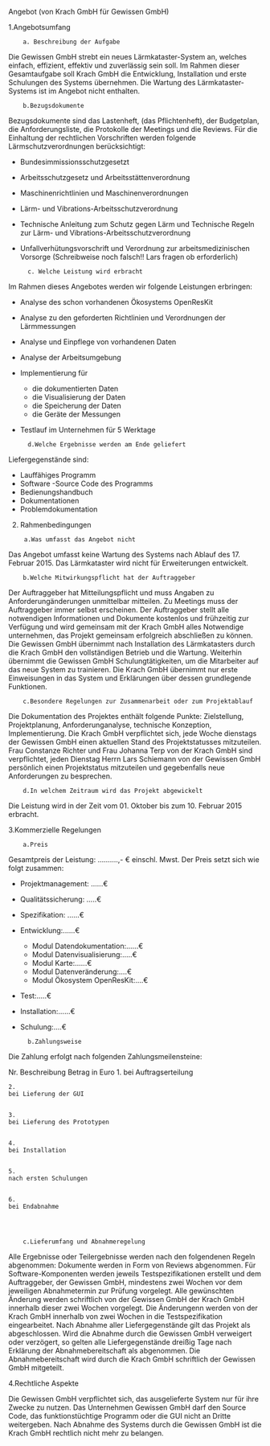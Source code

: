 ﻿Angebot (von Krach GmbH für Gewissen GmbH)


1.Angebotsumfang


        a. Beschreibung der Aufgabe
Die Gewissen GmbH strebt ein neues Lärmkataster-System an, welches einfach, effizient, effektiv und zuverlässig sein soll. Im Rahmen dieser Gesamtaufgabe soll Krach GmbH die Entwicklung, Installation und erste Schulungen des Systems übernehmen. Die Wartung des Lärmkataster-Systems ist im Angebot nicht enthalten.


        b.Bezugsdokumente
Bezugsdokumente sind das Lastenheft, (das Pflichtenheft), der Budgetplan, die Anforderungsliste, die Protokolle der Meetings und die Reviews.
Für die Einhaltung der rechtlichen Vorschriften werden folgende Lärmschutzverordnungen berücksichtigt:
* Bundesimmissionsschutzgesetzt 
* Arbeitsschutzgesetz und Arbeitsstättenverordnung
* Maschinenrichtlinien und Maschinenverordnungen
* Lärm- und Vibrations-Arbeitsschutzverordnung
* Technische Anleitung zum Schutz gegen Lärm und Technische Regeln zur Lärm- und Vibrations-Arbeitsschutzverordnung 
* Unfallverhütungsvorschrift und Verordnung zur arbeitsmedizinischen Vorsorge
(Schreibweise noch falsch!! Lars fragen ob erforderlich)




















        c. Welche Leistung wird erbracht
Im Rahmen dieses Angebotes werden wir folgende Leistungen erbringen:
* Analyse des schon vorhandenen Ökosystems OpenResKit
* Analyse zu den geforderten Richtlinien und Verordnungen der Lärmmessungen
* Analyse und Einpflege von vorhandenen Daten
* Analyse der Arbeitsumgebung
* Implementierung für 
   * die dokumentierten Daten
   * die Visualisierung der Daten
   * die Speicherung der Daten
   * die Geräte der Messungen
* Testlauf im Unternehmen für  5 Werktage


        d.Welche Ergebnisse werden am Ende geliefert
Liefergegenstände sind:
* Lauffähiges Programm
* Software -Source Code des Programms
* Bedienungshandbuch
* Dokumentationen
* Problemdokumentation


























2. Rahmenbedingungen


        a.Was umfasst das Angebot nicht
Das Angebot umfasst keine Wartung des Systems nach Ablauf des 17. Februar 2015. Das Lärmkataster wird nicht für Erweiterungen entwickelt. 


        b.Welche Mitwirkungspflicht hat der Auftraggeber
Der Auftraggeber hat Mitteilungspflicht und muss Angaben zu Anforderungänderungen unmittelbar mitteilen. Zu Meetings muss der Auftraggeber immer selbst erscheinen. 
Der Auftraggeber stellt alle notwendigen Informationen und Dokumente kostenlos und frühzeitig zur Verfügung und wird gemeinsam mit der Krach GmbH alles Notwendige unternehmen, das Projekt gemeinsam erfolgreich abschließen zu können. Die Gewissen GmbH übernimmt nach Installation des Lärmkatasters  durch die Krach GmbH den vollständigen Betrieb und die Wartung. Weiterhin übernimmt die Gewissen GmbH  Schulungtätigkeiten, um die Mitarbeiter auf das neue System zu trainieren. Die Krach GmbH übernimmt nur erste Einweisungen in das System und Erklärungen über dessen grundlegende Funktionen. 


        c.Besondere Regelungen zur Zusammenarbeit oder zum Projektablauf
Die Dokumentation des Projektes enthält folgende Punkte: Zielstellung, Projektplanung, Anforderunganalyse, technische Konzeption, Implementierung.
Die Krach GmbH verpflichtet sich, jede Woche dienstags der Gewissen GmbH einen aktuellen Stand des Projektstatusses mitzuteilen. Frau Constanze Richter und Frau Johanna Terp von der Krach GmbH sind verpflichtet, jeden Dienstag Herrn Lars Schiemann von der Gewissen GmbH persönlich einen Projektstatus mitzuteilen und gegebenfalls neue Anforderungen zu besprechen. 


        d.In welchem Zeitraum wird das Projekt abgewickelt
Die Leistung wird in der Zeit vom 01. Oktober bis zum 10. Februar 2015 erbracht. 












3.Kommerzielle Regelungen


        a.Preis
Gesamtpreis der Leistung: ……….,- € einschl. Mwst. 
Der Preis setzt sich wie folgt zusammen:
* Projektmanagement: …...€
* Qualitätssicherung: …..€
* Spezifikation: …...€
* Entwicklung:......€
   * Modul Datendokumentation:......€
   * Modul Datenvisualisierung:.....€
   * Modul Karte:......€
   * Modul Datenveränderung:....€
   * Modul Ökosystem OpenResKit:....€
* Test:.....€
* Installation:......€
* Schulung:....€


        b.Zahlungsweise
Die Zahlung erfolgt nach folgenden Zahlungsmeilensteine:


Nr.
	Beschreibung
	Betrag in Euro
	1.
	bei Auftragserteilung
	

	2. 
	bei Lieferung der GUI
	

	3.
	bei Lieferung des Prototypen
	

	4.
	bei Installation
	

	5.
	nach ersten Schulungen
	

	6.
	bei Endabnahme
	

	

        c.Lieferumfang und Abnahmeregelung
Alle Ergebnisse oder Teilergebnisse werden nach den folgendenen Regeln abgenommen:
Dokumente werden in Form von Reviews abgenommen. Für Software-Komponenten werden jeweils Testspezifikationen erstellt und dem Auftraggeber, der Gewissen GmbH, mindestens zwei Wochen vor dem jeweiligen Abnahmetermin zur Prüfung vorgelegt. Alle gewünschten Änderung werden schriftlich von der Gewissen GmbH der Krach GmbH innerhalb dieser zwei Wochen vorgelegt. Die Änderungenn werden von der Krach GmbH innerhalb von zwei Wochen in die Testspezifikation eingearbeitet. Nach Abnahme aller Liefergegenstände gilt das Projekt als abgeschlossen. Wird die Abnahme durch die Gewissen GmbH verweigert oder verzögert, so gelten alle Liefergegenstände dreißig Tage nach Erklärung der Abnahmebereitschaft als abgenommen. Die Abnahmebereitschaft wird durch die Krach GmbH schriftlich der Gewissen GmbH mitgeteilt. 


4.Rechtliche Aspekte


Die Gewissen GmbH verpflichtet sich, das ausgelieferte System nur für ihre Zwecke zu nutzen. Das Unternehmen Gewissen GmbH darf den Source Code, das funktionstüchtige Programm oder die GUI nicht an Dritte weitergeben. 
Nach Abnahme des Systems durch die Gewissen GmbH ist die Krach GmbH rechtlich nicht mehr zu belangen.